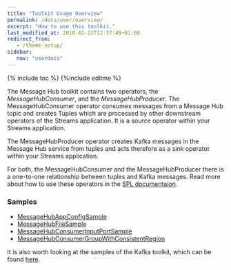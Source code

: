 ```yaml
---
title: "Toolkit Usage Overview"
permalink: /docs/user/overview/
excerpt: "How to use this toolkit."
last_modified_at: 2018-02-22T12:37:48+01:00
redirect_from:
   - /theme-setup/
sidebar:
   nav: "userdocs"
---
```

{% include toc %}
{%include editme %}

The Message Hub toolkit contains two operators, the *MessageHubConsumer*, and the *MessageHubProducer*.
The MessageHubConsumer operator consumes messages from a Message Hub topic and creates Tuples which are processed by
other downstream operators of the Streams application. It is a source operator within your Streams application.

The MessageHubProducer operator creates Kafka messages in the Message Hub service from tuples and acts therefore
as a sink operator within your Streams application.

For both, the MessageHubConsumer and the MessageHubProducer there is a one-to-one relationship between tuples and Kafka messages.
Read more about how to use these operators in the [SPL documentaion](https://ibmstreams.github.io/streamsx.messagehub/doc/spldoc/html/).

### Samples

* [MessageHubAppConfigSample](https://github.com/IBMStreams/streamsx.messagehub/tree/develop/samples/MessageHubAppConfigSample)
* [MessageHubFileSample](https://github.com/IBMStreams/streamsx.messagehub/tree/develop/samples/MessageHubFileSample)
* [MessageHubConsumerInputPortSample](https://github.com/IBMStreams/streamsx.messagehub/tree/develop/samples/MessageHubConsumerInputPortSample)
* [MessageHubConsumerGroupWithConsistentRegion](https://github.com/IBMStreams/streamsx.messagehub/tree/develop/samples/MessageHubConsumerGroupWithConsistentRegion)


It is also worth looking at the samples of the Kafka toolkit, which can be found [here](https://ibmstreams.github.io/streamsx.kafka/docs/user/overview/).
